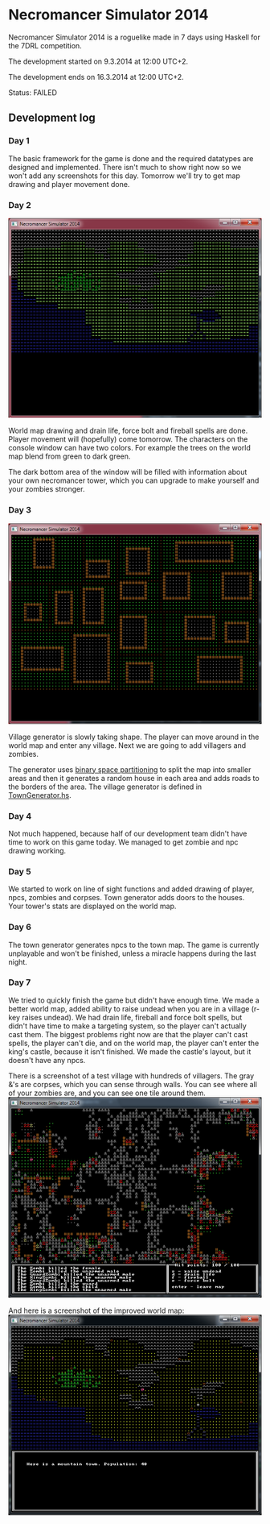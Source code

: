 Necromancer Simulator 2014
==========================

Necromancer Simulator 2014 is a roguelike made in 7 days using Haskell for the 7DRL competition.

The development started on 9.3.2014 at 12:00 UTC+2.

The development ends on 16.3.2014 at 12:00 UTC+2.

Status: FAILED

## Development log

### Day 1

The basic framework for the game is done and the required datatypes are designed and implemented. There isn't much to show right now so we won't add any screenshots for this day. Tomorrow we'll try to get map drawing and player movement done.

### Day 2

![Day 2](/screenshots/day2.png "Screenshot of day 2")

World map drawing and drain life, force bolt and fireball spells are done. Player movement will (hopefully) come tomorrow. The characters on the console window can have two colors. For example the trees on the world map blend from green to dark green.

The dark bottom area of the window will be filled with information about your own necromancer tower, which you can upgrade to make yourself and your zombies stronger.

### Day 3

![Day 3](/screenshots/day3.png "Screenshot of day 3")

Village generator is slowly taking shape. The player can move around in the world map and enter any village. Next we are going to add villagers and zombies.

The generator uses [binary space partitioning](http://en.wikipedia.org/wiki/Binary_space_partitioning) to split the map into smaller areas and then it generates a random house in each area and adds roads to the borders of the area. The village generator is defined in [TownGenerator.hs](TownGenerator.hs).

### Day 4

Not much happened, because half of our development team didn't have time to work on this game today. We managed to get zombie and npc drawing working.

### Day 5

We started to work on line of sight functions and added drawing of player, npcs, zombies and corpses. Town generator adds doors to the houses. Your tower's stats are displayed on the world map.

### Day 6

The town generator generates npcs to the town map. The game is currently unplayable and won't be finished, unless a miracle happens during the last night.

### Day 7

We tried to quickly finish the game but didn't have enough time. We made a better world map, added ability to raise undead when you are in a village (r-key raises undead). We had drain life, fireball and force bolt spells, but didn't have time to make a targeting system, so the player can't actually cast them. The biggest problems right now are that the player can't cast spells, the player can't die, and on the world map, the player can't enter the king's castle, because it isn't finished. We made the castle's layout, but it doesn't have any npcs.

There is a screenshot of a test village with hundreds of villagers. The gray &'s are corpses, which you can sense through walls. You can see where all of your zombies are, and you can see one tile around them.
![Day 7](/screenshots/day7.png "Screenshot of day 7")

And here is a screenshot of the improved world map:
![Day 7](/screenshots/day7b.png "Screenshot of day 7")
